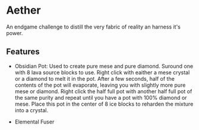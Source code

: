# Aether
An endgame challenge to distill the very fabric of reality an harness it's power.
## Features
* Obsidian Pot: Used to create pure mese and pure diamond. Suround one with 8 lava source blocks to use. Right click with eaither a mese crystal or a diamond to melt it in the pot. After a few seconds, half of the contents of the pot will evaporate, leaving you with slightly more pure mese or diamond. Right click the half full pot with another half full pot of the same purity and repeat until you have a pot with 100% diamond or mese. Place this pot in the center of 8 ice blocks to reharden the mixture into a crystal.

* Elemental Fuser

